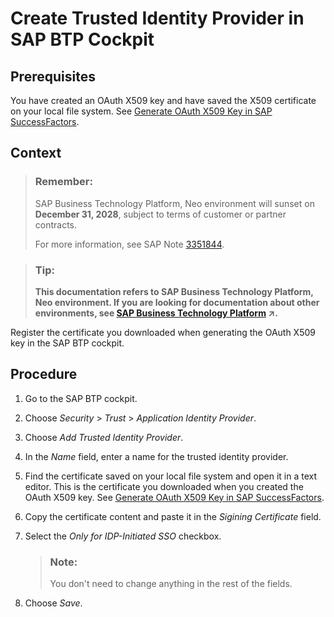 <!-- loio83e5ad27cfbb4313a414c94073f72268 -->

# Create Trusted Identity Provider in SAP BTP Cockpit



<a name="loio83e5ad27cfbb4313a414c94073f72268__prereq_hpn_vjq_kcb"/>

## Prerequisites

You have created an OAuth X509 key and have saved the X509 certificate on your local file system. See [Generate OAuth X509 Key in SAP SuccessFactors](generate-oauth-x509-key-in-sap-successfactors-f636503.md).



## Context

> ### Remember:  
> SAP Business Technology Platform, Neo environment will sunset on **December 31, 2028**, subject to terms of customer or partner contracts.
> 
> For more information, see SAP Note [3351844](https://me.sap.com/notes/3351844).

> ### Tip:  
> **This documentation refers to SAP Business Technology Platform, Neo environment. If you are looking for documentation about other environments, see [SAP Business Technology Platform](https://help.sap.com/viewer/65de2977205c403bbc107264b8eccf4b/Cloud/en-US/6a2c1ab5a31b4ed9a2ce17a5329e1dd8.html "SAP Business Technology Platform (SAP BTP) is an integrated offering comprised of the following technology portfolios: application development; process automation; integration; data, analytics, and enterprise planning; artificial intelligence. The platform offers users the ability to turn data into business value, compose end-to-end business processes, connect entire IT landscapes, and personalize, build and extend SAP applications. This reduces the overall total cost of ownership maintaining SAP landscapes and third-party software across end-to-end business processes.") :arrow_upper_right:.**

Register the certificate you downloaded when generating the OAuth X509 key in the SAP BTP cockpit.



## Procedure

1.  Go to the SAP BTP cockpit.

2.  Choose *Security* \> *Trust* \> *Application Identity Provider*.

3.  Choose *Add Trusted Identity Provider*.

4.  In the *Name* field, enter a name for the trusted identity provider.

5.  Find the certificate saved on your local file system and open it in a text editor. This is the certificate you downloaded when you created the OAuth X509 key. See [Generate OAuth X509 Key in SAP SuccessFactors](generate-oauth-x509-key-in-sap-successfactors-f636503.md).

6.  Copy the certificate content and paste it in the *Sigining Certificate* field.

7.  Select the *Only for IDP-Initiated SSO* checkbox.

    > ### Note:  
    > You don't need to change anything in the rest of the fields.

8.  Choose *Save*.


